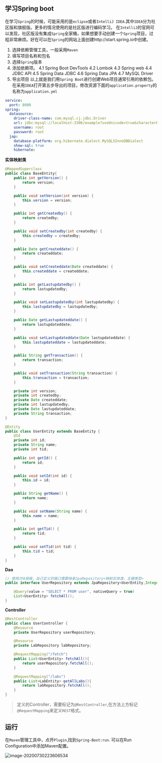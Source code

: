 ## 学习Spring boot
在学习`Spring`的时候，可能采用的是`eclipse`或者`IntelliJ IDEA`.其中`IDEA`分为社区版和旗舰版。更多的情况使用的是社区版进行编码学习。
在`IntelliJ`的官网可以发现，社区版没有集成`Spring`全家桶，如果想要手动创建一个`Spring`项目，过程非常麻烦。好在可以在`Spring`的网站上面创建http://start.spring.io中创建。
1. 选择依赖管理工具，一般采用`Maven`
2. 填写项目名称和包名
3. 选择`Spring`版本
4. 添加依赖项。
    4.1 Spring Boot DevTools
    4.2 Lombok
    4.3 Spring web
    4.4 JDBC API
    4.5 Spring Data JDBC
    4.6 Spring Data JPA
    4.7 MySQL Driver
5. 导出项目
以上就是我们用`Spring Boot`进行创建Web项目通常引用的依赖包。
在采用`IDEA`打开第五步导出的项目，修改资源下面的`application.property`的名称为`application.yml`
```yml
service:
  port: 8080
spring:
  datasource:
    driver-class-name: com.mysql.cj.jdbc.Driver
    url: jdbc:mysql://localhost:3306/example?useUnicode=true&characterEncoding=utf-8
    username: root
    password: root
  jap:
    database-platform: org.hibernate.dialect.MySQL5InnoDBDialect
    show-sql: true
    hibernate:
```
**实体映射类**
```java
@MappedSuperclass
public class BaseEntity{
    public int getVersion() {
        return version;
    }

    public void setVersion(int version) {
        this.version = version;
    }

    public int getCreatedby() {
        return createdby;
    }

    public void setCreatedby(int createdby) {
        this.createdby = createdby;
    }

    public Date getCreateddate() {
        return createddate;
    }

    public void setCreateddate(Date createddate) {
        this.createddate = createddate;
    }

    public int getLastupdatedby() {
        return lastupdatedby;
    }

    public void setLastupdatedby(int lastupdatedby) {
        this.lastupdatedby = lastupdatedby;
    }

    public Date getLastupdateddate() {
        return lastupdateddate;
    }

    public void setLastupdateddate(Date lastupdateddate) {
        this.lastupdateddate = lastupdateddate;
    }

    public String getTransaction() {
        return transaction;
    }

    public void setTransaction(String transaction) {
        this.transaction = transaction;
    }

    private int version;
    private int createdby;
    private Date createddate;
    private int lastupdatedby;
    private Date lastupdateddate;
    private String transaction;
}

@Entity
public class UserEntity extends BaseEntity {
    @Id
    private int id;
    private String name;
    private int tid;

    public int getId() {
        return id;
    }

    public void setId(int id) {
        this.id = id;
    }

    public String getName() {
        return name;
    }

    public void setName(String name) {
        this.name = name;
    }

    public int getTid() {
        return tid;
    }

    public void setTid(int tid) {
        this.tid = tid;
    }
}
```

**Dao**
```java
// 使用JPA链接，自己定义的接口需要继承JpaRepository<映射实体类，主键类型>
public interface UserRepository extends JpaRepository<UserEntity,Integer> {

    @Query(value = "SELECT * FROM user", nativeQuery = true)
    List<UserEntity> fetchAll();
}
```

**Controller**
```java
@RestController
public class UserController {
    @Resource
    private UserRepository userRepository;

    @Resource
    private LabRepository labRepository;

    @RequestMapping("/fetch")
    public List<UserEntity> fetchAll(){
        return userRepository.fetchAll();
    }

    @RequestMapping("/labs")
    public List<LabEntity> getAllLabs(){
        return labRepository.fetchAll();
    }
}
```
> 定义的Controller，需要标记为`@RestController`,在方法上方标记`@RequestMapping`来定义`REST`格式。

## 运行
在`Maven`管理工具中，点开`Plugin`,找到`Spring-Boot:run`.
可以在Run Configuration中添加Maven配置。

![image-20200730223606534](C:\Users\Pig-Luo\AppData\Roaming\Typora\typora-user-images\image-20200730223606534.png)
